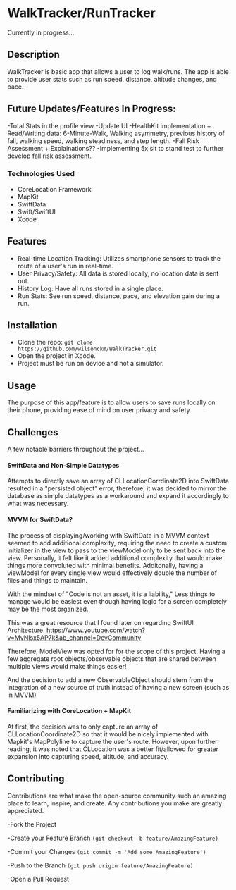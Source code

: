 # WalkTracker/RunTracker
Currently in progress...

## Description
WalkTracker is basic app that allows a user to log walk/runs. The app is able to provide user stats such as run speed, distance, altitude changes, and pace.  

## Future Updates/Features In Progress:
-Total Stats in the profile view
-Update UI
-HealthKit implementation + Read/Writing data: 6-Minute-Walk, Walking asymmetry, previous history of fall, walking speed, walking steadiness, and step length. 
-Fall Risk Assessment + Explainations??
-Implementing 5x sit to stand test to further develop fall risk assessment. 

### Technologies Used
- CoreLocation Framework
- MapKit
- SwiftData
- Swift/SwiftUI
- Xcode

## Features
- Real-time Location Tracking: Utilizes smartphone sensors to track the route of a user's run in real-time.
- User Privacy/Safety: All data is stored locally, no location data is sent out.
- History Log: Have all runs stored in a single place.
- Run Stats: See run speed, distance, pace, and elevation gain during a run. 

## Installation
- Clone the repo:
 ```git clone https://github.com/wilsonckm/WalkTracker.git```
- Open the project in Xcode.
- Project must be run on device and not a simulator.

## Usage
The purpose of this app/feature is to allow users to save runs locally on their phone, providing ease of mind on user privacy and safety.

## Challenges

A few notable barriers throughout the project... 

#### SwiftData and Non-Simple Datatypes
Attempts to directly save an array of CLLocationCorrdinate2D into SwiftData resulted in a "persisted object" error, therefore, it was decided to mirror the database as simple datatypes as a workaround and expand it accordingly to what was necessary. 

#### MVVM for SwiftData?
The process of displaying/working with SwiftData in a MVVM context seemed to add additional complexity, requiring the need to create a custom initializer in the view to pass to the viewModel only to be sent back into the view. Personally, it felt like it added additional complexity that would make things more convoluted with minimal benefits. Additonally, having a viewModel for every single view would effectively double the number of files and things to maintain. 

With the mindset of "Code is not an asset, it is a liability," Less things to manage would be easiest even though having logic for a screen completely may be the most organized.

This was a great resource that I found later on regarding SwiftUI Architecture.
https://www.youtube.com/watch?v=MvNlsx5AP7k&ab_channel=DevCommunity

Therefore, ModelView was opted for for the scope of this project. Having a few aggregate root objects/observable objects that are shared between multiple views would make things easier! 

And the decision to add a new ObservableObject should stem from the integration of a new source of truth instead of having a new screen (such as in MVVM)

#### Familiarizing with CoreLocation + MapKit
At first, the decision was to only capture an array of CLLocationCoordinate2D so that it would be nicely implemented with Mapkit's MapPolyline to capture the user's route. However, upon further reading, it was noted that CLLocation was a better fit/allowed for greater expansion into capturing speed, altitude, and accuracy. 

## Contributing
Contributions are what make the open-source community such an amazing place to learn, inspire, and create. Any contributions you make are greatly appreciated.

-Fork the Project

-Create your Feature Branch 
``` (git checkout -b feature/AmazingFeature) ```

-Commit your Changes 
```(git commit -m 'Add some AmazingFeature')```

-Push to the Branch 
```(git push origin feature/AmazingFeature)```

-Open a Pull Request
